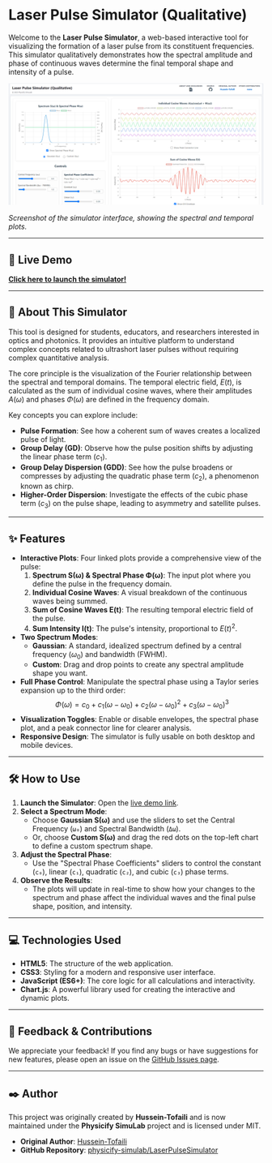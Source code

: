 # Laser Pulse Simulator (Qualitative)

Welcome to the **Laser Pulse Simulator**, a web-based interactive tool for visualizing the formation of a laser pulse from its constituent frequencies. This simulator qualitatively demonstrates how the spectral amplitude and phase of continuous waves determine the final temporal shape and intensity of a pulse.

[![Laser Pulse Simulator Screenshot](Screenshot.png)](/LaserPulseSimulator/visualphase.html)

*Screenshot of the simulator interface, showing the spectral and temporal plots.*

---

## 🚀 Live Demo

**[Click here to launch the simulator!](/LaserPulseSimulator/)**

---

## 📖 About This Simulator

This tool is designed for students, educators, and researchers interested in optics and photonics. It provides an intuitive platform to understand complex concepts related to ultrashort laser pulses without requiring complex quantitative analysis.

The core principle is the visualization of the Fourier relationship between the spectral and temporal domains. The temporal electric field, $E(t)$, is calculated as the sum of individual cosine waves, where their amplitudes $A(\omega)$ and phases $\Phi(\omega)$ are defined in the frequency domain.

Key concepts you can explore include:
* **Pulse Formation**: See how a coherent sum of waves creates a localized pulse of light.
* **Group Delay (GD)**: Observe how the pulse position shifts by adjusting the linear phase term ($c_1$).
* **Group Delay Dispersion (GDD)**: See how the pulse broadens or compresses by adjusting the quadratic phase term ($c_2$), a phenomenon known as chirp.
* **Higher-Order Dispersion**: Investigate the effects of the cubic phase term ($c_3$) on the pulse shape, leading to asymmetry and satellite pulses.

---

## ✨ Features

* **Interactive Plots**: Four linked plots provide a comprehensive view of the pulse:
    1.  **Spectrum S(ω) & Spectral Phase Φ(ω)**: The input plot where you define the pulse in the frequency domain.
    2.  **Individual Cosine Waves**: A visual breakdown of the continuous waves being summed.
    3.  **Sum of Cosine Waves E(t)**: The resulting temporal electric field of the pulse.
    4.  **Sum Intensity I(t)**: The pulse's intensity, proportional to $E(t)^2$.
* **Two Spectrum Modes**:
    * **Gaussian**: A standard, idealized spectrum defined by a central frequency ($\omega_0$) and bandwidth (FWHM).
    * **Custom**: Drag and drop points to create any spectral amplitude shape you want.
* **Full Phase Control**: Manipulate the spectral phase using a Taylor series expansion up to the third order:
    $$ \Phi(\omega) = c_0 + c_1(\omega-\omega_0) + c_2(\omega-\omega_0)^2 + c_3(\omega-\omega_0)^3 $$
* **Visualization Toggles**: Enable or disable envelopes, the spectral phase plot, and a peak connector line for clearer analysis.
* **Responsive Design**: The simulator is fully usable on both desktop and mobile devices.

---

## 🛠️ How to Use

1.  **Launch the Simulator**: Open the [live demo link](/LaserPulseSimulator/).
2.  **Select a Spectrum Mode**:
    * Choose **Gaussian S(ω)** and use the sliders to set the Central Frequency (`ω₀`) and Spectral Bandwidth (`Δω`).
    * Or, choose **Custom S(ω)** and drag the red dots on the top-left chart to define a custom spectrum shape.
3.  **Adjust the Spectral Phase**:
    * Use the "Spectral Phase Coefficients" sliders to control the constant (`c₀`), linear (`c₁`), quadratic (`c₂`), and cubic (`c₃`) phase terms.
4.  **Observe the Results**:
    * The plots will update in real-time to show how your changes to the spectrum and phase affect the individual waves and the final pulse shape, position, and intensity.

---

## 💻 Technologies Used

* **HTML5**: The structure of the web application.
* **CSS3**: Styling for a modern and responsive user interface.
* **JavaScript (ES6+)**: The core logic for all calculations and interactivity.
* **Chart.js**: A powerful library used for creating the interactive and dynamic plots.

---

## 🤝 Feedback & Contributions

We appreciate your feedback! If you find any bugs or have suggestions for new features, please open an issue on the [GitHub Issues page](https://github.com/physicify-simulab/LaserPulseSimulator/issues).

---

## ✒️ Author

This project was originally created by **Hussein-Tofaili** and is now maintained under the **Physicify SimuLab** project and is licensed under MIT.

* **Original Author**: [Hussein-Tofaili](https://github.com/Hussein-Tofaili)
* **GitHub Repository**: [physicify-simulab/LaserPulseSimulator](https://github.com/physicify-simulab/LaserPulseSimulator)